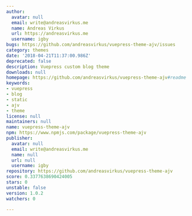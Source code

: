 ```yaml
---
author:
  avatar: null
  email: write@andreasvirkus.me
  name: Andreas Virkus
  url: https://andreasvirkus.me
  username: igby
bugs: https://github.com/andreasvirkus/vuepress-theme-ajv/issues
category: themes
date: '2018-04-21T11:37:00.986Z'
deprecated: false
description: Vuepress custom blog theme
downloads: null
homepage: https://github.com/andreasvirkus/vuepress-theme-ajv#readme
keywords:
- vuepress
- blog
- static
- ajv
- theme
license: null
maintainers: null
name: vuepress-theme-ajv
npm: https://www.npmjs.com/package/vuepress-theme-ajv
publisher:
  avatar: null
  email: write@andreasvirkus.me
  name: null
  url: null
  username: igby
repository: https://github.com/andreasvirkus/vuepress-theme-ajv
score: 0.3377638690424005
stars: 0
unstable: false
version: 1.0.2
watchers: 0

---
```


